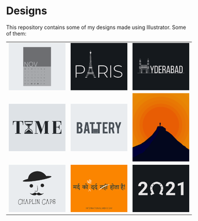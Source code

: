 # Designs
This repository contains some of my designs made using Illustrator.
Some of them:
<table>
    <tr>
      <td><img src="2020-11/png/26.11.2020.png"></td>
      <td><img src="2020-12/png/18.12.2020.png"></td>
      <td><img src="2020-12/png/20.12.2020.png"></td>
    </tr>
    <tr>
      <td><img src="2020-11/png/16.11.2020.png"></td>
      <td><img src="2020-11/png/28.11.2020.png"></td>
      <td><img src="2020-11/png/15.11.2020.png"></td>
    </tr>
    <tr>
      <td><img src="2020-11/png/18.11.2020.png"></td>
      <td><img src="2020-11/png/19.11.2020.png"></td>
      <td><img src="2021-01/png/01.01.2021.png"></td>
    </tr>
</table>
